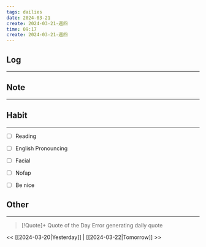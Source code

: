 ```yaml
---
tags: dailies  
date: 2024-03-21
create: 2024-03-21-週四
time: 09:17
create: 2024-03-21-週四
---
```


## Log
---


## Note
---


## Habit
---
- [ ] Reading
- [ ] English Pronouncing
- [ ] Facial
- [ ] Nofap
- [ ] Be nice


## Other
---

> [!Quote]+ Quote of the Day
> Error generating daily quote

<< [[2024-03-20|Yesterday]] | [[2024-03-22|Tomorrow]] >>